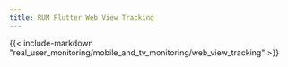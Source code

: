 ```yaml
---
title: RUM Flutter Web View Tracking
---
```


{{< include-markdown "real_user_monitoring/mobile_and_tv_monitoring/web_view_tracking" >}}
